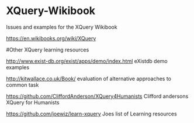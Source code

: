 # XQuery-Wikibook
Issues and examples for the XQuery Wikibook

https://en.wikibooks.org/wiki/XQuery

#Other XQuery learning resources

http://www.exist-db.org/exist/apps/demo/index.html  eXistdb demo examples

http://kitwallace.co.uk/Book/   evaluation of alternative approaches to common task

https://github.com/CliffordAnderson/XQuery4Humanists  Clifford andersons XQuery for Humanists


https://github.com/joewiz/learn-xquery  Joes list of Learning resources






